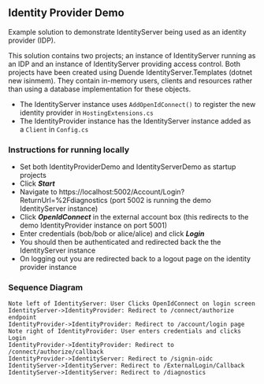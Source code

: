 ## Identity Provider Demo
Example solution to demonstrate IdentityServer being used as an identity provider (IDP).

This solution contains two projects; an instance of IdentityServer running as an IDP and an instance of IdentityServer providing access control. Both projects have been created using Duende IdentityServer.Templates (dotnet new isinmem). They contain in-memory users, clients and resources rather than using a database implementation for these objects.

- The IdentityServer instance uses `AddOpenIdConnect()` to register the new identity provider in `HostingExtensions.cs`
- The IdentityProvider instance has the IdentityServer instance added as a `Client` in `Config.cs`

### Instructions for running locally

+ Set both IdentityProviderDemo and IdentityServerDemo as startup projects
+ Click ***Start***
+ Navigate to https://localhost:5002/Account/Login?ReturnUrl=%2Fdiagnostics (port 5002 is running the demo IdentityServer instance)
+ Click ***OpenIdConnect*** in the external account box (this redirects to the demo IdentityProvider instance on port 5001)
+ Enter credentials (bob/bob or alice/alice) and click ***Login***
+ You should then be authenticated and redirected back the the IdentityServer instance
+ On logging out you are redirected back to a logout page on the identity provider instance

### Sequence Diagram

```seq
Note left of IdentityServer: User Clicks OpenIdConnect on login screen
IdentityServer->IdentityProvider: Redirect to /connect/authorize endpoint
IdentityProvider->IdentityProvider: Redirect to /account/login page
Note right of IdentityProvider: User enters credentials and clicks Login
IdentityProvider->IdentityProvider: Redirect to /connect/authorize/callback
IdentityProvider->IdentityServer: Redirect to /signin-oidc
IdentityServer->IdentityServer: Redirect to /ExternalLogin/Callback
IdentityServer->IdentityServer: Redirect to /diagnostics
```
